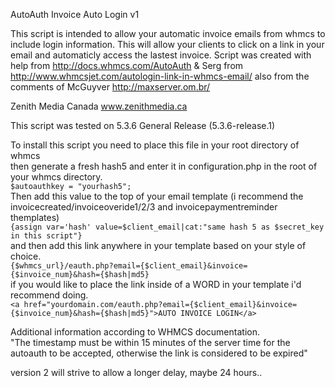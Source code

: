 AutoAuth Invoice Auto Login v1

This script is intended to allow your automatic invoice emails from whmcs to include login information.
This will allow your clients to click on a link in your email and automaticly access the lastest invoice.
Script was created with help from http://docs.whmcs.com/AutoAuth & Serg from http://www.whmcsjet.com/autologin-link-in-whmcs-email/ also from the comments of McGuyver http://maxserver.om.br/


Zenith Media Canada
www.zenithmedia.ca

This script was tested on 5.3.6 General Release (5.3.6-release.1)

To install this script you need to place this file in your root directory of whmcs<br />
then generate a fresh hash5 and enter it in configuration.php in the root of your whmcs directory.<br />
```$autoauthkey = "yourhash5";```<br />
Then add this value to the top of your email template (i recommend the invoicecreated/invoiceoveride1/2/3 and invoicepaymentreminder themplates)<br />
```{assign var='hash' value=$client_email|cat:"same hash 5 as $secret_key in this script"}```<br />
and then add this link anywhere in your template based on your style of choice.<br />
```{$whmcs_url}/eauth.php?email={$client_email}&invoice={$invoice_num}&hash={$hash|md5}```<br />
if you would like to place the link inside of a WORD in your template i'd recommend doing.<br />
```<a href="yourdomain.com/eauth.php?email={$client_email}&invoice={$invoice_num}&hash={$hash|md5}">AUTO INVOICE LOGIN</a>```<br />

Additional information according to WHMCS documentation.<br />
"The timestamp must be within 15 minutes of the server time for the autoauth to be accepted, otherwise the link is considered to be expired"<br />

version 2 will strive to allow a longer delay, maybe 24 hours..
